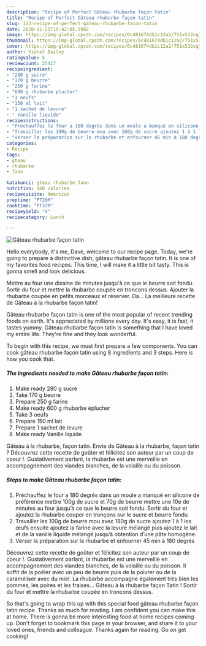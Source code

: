 ```yaml
---
description: "Recipe of Perfect Gâteau rhubarbe façon tatin"
title: "Recipe of Perfect Gâteau rhubarbe façon tatin"
slug: 123-recipe-of-perfect-gateau-rhubarbe-facon-tatin
date: 2020-11-25T15:42:05.598Z
image: https://img-global.cpcdn.com/recipes/6c481674db1c12a2/751x532cq70/gateau-rhubarbe-facon-tatin-photo-principale-de-la-recette.jpg
thumbnail: https://img-global.cpcdn.com/recipes/6c481674db1c12a2/751x532cq70/gateau-rhubarbe-facon-tatin-photo-principale-de-la-recette.jpg
cover: https://img-global.cpcdn.com/recipes/6c481674db1c12a2/751x532cq70/gateau-rhubarbe-facon-tatin-photo-principale-de-la-recette.jpg
author: Violet Bailey
ratingvalue: 5
reviewcount: 25417
recipeingredient:
- "280 g sucre"
- "170 g beurre"
- "250 g farine"
- "600 g rhubarbe plucher"
- "3 oeufs"
- "150 ml lait"
- "1 sachet de levure"
- " Vanille liquide"
recipeinstructions:
- "Préchauffez le four a 180 degrés dans un moule a manqué en silicone de préférence mettre 100g de sucre et 70g de beurre mettre une 10e de minutes au four jusqu’à ce que le beurre soit fondu. Sortir du four et ajoutez la rhubarbe couper en tronçons sur le sucre et beurre fondu"
- "Travailler les 100g de beurre mou avec 180g de sucre ajoutez 1 à 1 les œufs ensuite ajoutez la farine avec la levure mélangé puis ajoutez le lait et de la vanille liquide mélangé jusqu’à obtention d’une pâte homogène."
- "Verser la préparation sur la rhubarbe et enfourner 45 min à 180 degrés"
categories:
- Recipe
tags:
- gteau
- rhubarbe
- faon

katakunci: gteau rhubarbe faon 
nutrition: 160 calories
recipecuisine: American
preptime: "PT29M"
cooktime: "PT37M"
recipeyield: "4"
recipecategory: Lunch

---
```



![Gâteau rhubarbe façon tatin](https://img-global.cpcdn.com/recipes/6c481674db1c12a2/751x532cq70/gateau-rhubarbe-facon-tatin-photo-principale-de-la-recette.jpg)

Hello everybody, it's me, Dave, welcome to our recipe page. Today, we're going to prepare a distinctive dish, gâteau rhubarbe façon tatin. It is one of my favorites food recipes. This time, I will make it a little bit tasty. This is gonna smell and look delicious.

Mettre au four une dixaine de minutes jusqu&#39;à ce que le beurre soit fondu. Sortir du four et mettre la rhubarbe coupée en troncons dessus. Ajouter la rhubarbe coupée en petits morceaux et réserver. Da… La meilleure recette de Gâteau à la rhubarbe façon tatin!

Gâteau rhubarbe façon tatin is one of the most popular of recent trending foods on earth. It's appreciated by millions every day. It's easy, it is fast, it tastes yummy. Gâteau rhubarbe façon tatin is something that I have loved my entire life. They're fine and they look wonderful.


To begin with this recipe, we must first prepare a few components. You can cook gâteau rhubarbe façon tatin using 8 ingredients and 3 steps. Here is how you cook that.

<!--inarticleads1-->

##### The ingredients needed to make Gâteau rhubarbe façon tatin:

1. Make ready 280 g sucre
1. Take 170 g beurre
1. Prepare 250 g farine
1. Make ready 600 g rhubarbe éplucher
1. Take 3 oeufs
1. Prepare 150 ml lait
1. Prepare 1 sachet de levure
1. Make ready  Vanille liquide


Gâteau à la rhubarbe, façon tatin. Envie de Gâteau à la rhubarbe, façon tatin ? Découvrez cette recette de goûter et félicitez son auteur par un coup de coeur !. Gustativement parlant, la rhubarbe est une merveille en accompagnement des viandes blanches, de la volaille ou du poisson. 

<!--inarticleads2-->

##### Steps to make Gâteau rhubarbe façon tatin:

1. Préchauffez le four a 180 degrés dans un moule a manqué en silicone de préférence mettre 100g de sucre et 70g de beurre mettre une 10e de minutes au four jusqu’à ce que le beurre soit fondu. Sortir du four et ajoutez la rhubarbe couper en tronçons sur le sucre et beurre fondu
1. Travailler les 100g de beurre mou avec 180g de sucre ajoutez 1 à 1 les œufs ensuite ajoutez la farine avec la levure mélangé puis ajoutez le lait et de la vanille liquide mélangé jusqu’à obtention d’une pâte homogène.
1. Verser la préparation sur la rhubarbe et enfourner 45 min à 180 degrés


Découvrez cette recette de goûter et félicitez son auteur par un coup de coeur !. Gustativement parlant, la rhubarbe est une merveille en accompagnement des viandes blanches, de la volaille ou du poisson. Il suffit de la poêler avec un peu de beurre puis de la poivrer ou de la caraméliser avec du miel. La rhubarbe accompagne également très bien les pommes, les poires et les fraises… Gâteau à la rhubarbe façon Tatin ! Sortir du four et mettre la rhubarbe coupée en troncons dessus. 

So that's going to wrap this up with this special food gâteau rhubarbe façon tatin recipe. Thanks so much for reading. I am confident you can make this at home. There is gonna be more interesting food at home recipes coming up. Don't forget to bookmark this page in your browser, and share it to your loved ones, friends and colleague. Thanks again for reading. Go on get cooking!
